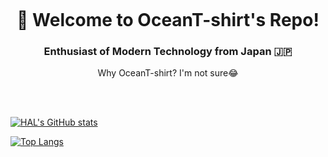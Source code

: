 <p align="center">
  <img src="">
</p>

<h1 align="center">👋 Welcome to OceanT-shirt's Repo!</h1>

<h3 align="center">Enthusiast of Modern Technology from Japan 🇯🇵</h1>

<p align="center">Why OceanT-shirt? I'm not sure😂</p>

<br />

<br />



<!--
**OceanT-shirt/OceanT-shirt** is a ✨ _special_ ✨ repository because its `README.md` (this file) appears on your GitHub profile.

Here are some ideas to get you started:

- 🔭 I’m currently working on ...
- 🌱 I’m currently learning ...
- 👯 I’m looking to collaborate on ...
- 🤔 I’m looking for help with ...
- 💬 Ask me about ...
- 📫 How to reach me: ...
- 😄 Pronouns: ...
- ⚡ Fun fact: ...
-->

[![HAL's GitHub stats](https://github-readme-stats.vercel.app/api?username=OceanT-shirt&theme=aura&show_icons=true&count_private=true)](https://github.com/OceanT-shirt/github-readme-stats)

[![Top Langs](https://github-readme-stats.vercel.app/api/top-langs/?username=OceanT-shirt&theme=aura&show_icons=true&layout=compact&count_private=true)](https://github.com/OceanT-shirt/github-readme-stats)
